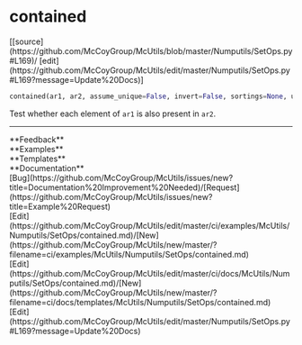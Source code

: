 # <a id="McUtils.Numputils.SetOps.contained">contained</a>
<div class="docs-source-link" markdown="1">
[[source](https://github.com/McCoyGroup/McUtils/blob/master/Numputils/SetOps.py#L169)/
[edit](https://github.com/McCoyGroup/McUtils/edit/master/Numputils/SetOps.py#L169?message=Update%20Docs)]
</div>

```python
contained(ar1, ar2, assume_unique=False, invert=False, sortings=None, union_sorting=None, method=None): 
```
Test whether each element of `ar1` is also present in `ar2`.












---


<div markdown="1" class="text-secondary">
<div class="container">
  <div class="row">
   <div class="col" markdown="1">
**Feedback**   
</div>
   <div class="col" markdown="1">
**Examples**   
</div>
   <div class="col" markdown="1">
**Templates**   
</div>
   <div class="col" markdown="1">
**Documentation**   
</div>
   <div class="col" markdown="1">
   
</div>
   <div class="col" markdown="1">
   
</div>
   <div class="col" markdown="1">
   
</div>
</div>
  <div class="row">
   <div class="col" markdown="1">
[Bug](https://github.com/McCoyGroup/McUtils/issues/new?title=Documentation%20Improvement%20Needed)/[Request](https://github.com/McCoyGroup/McUtils/issues/new?title=Example%20Request)   
</div>
   <div class="col" markdown="1">
[Edit](https://github.com/McCoyGroup/McUtils/edit/master/ci/examples/McUtils/Numputils/SetOps/contained.md)/[New](https://github.com/McCoyGroup/McUtils/new/master/?filename=ci/examples/McUtils/Numputils/SetOps/contained.md)   
</div>
   <div class="col" markdown="1">
[Edit](https://github.com/McCoyGroup/McUtils/edit/master/ci/docs/McUtils/Numputils/SetOps/contained.md)/[New](https://github.com/McCoyGroup/McUtils/new/master/?filename=ci/docs/templates/McUtils/Numputils/SetOps/contained.md)   
</div>
   <div class="col" markdown="1">
[Edit](https://github.com/McCoyGroup/McUtils/edit/master/Numputils/SetOps.py#L169?message=Update%20Docs)   
</div>
   <div class="col" markdown="1">
   
</div>
   <div class="col" markdown="1">
   
</div>
   <div class="col" markdown="1">
   
</div>
</div>
</div>
</div>
